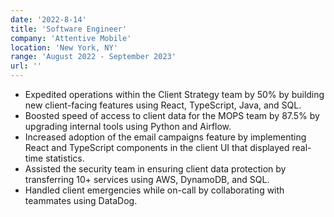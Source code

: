 ```yaml
---
date: '2022-8-14'
title: 'Software Engineer'
company: 'Attentive Mobile'
location: 'New York, NY'
range: 'August 2022 - September 2023'
url: ''
---
```


- Expedited operations within the Client Strategy team by 50% by building new client-facing features using React, TypeScript, Java, and SQL.
- Boosted speed of access to client data for the MOPS team by 87.5% by upgrading internal tools using Python and Airflow.
- Increased adoption of the email campaigns feature by implementing React and TypeScript components in the client UI that displayed real-time statistics.
- Assisted the security team in ensuring client data protection by transferring 10+ services using AWS, DynamoDB, and SQL.
- Handled client emergencies while on-call by collaborating with teammates using DataDog.
